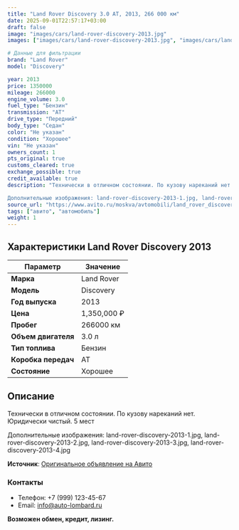 ```yaml
---
title: "Land Rover Discovery 3.0 AT, 2013, 266 000 км"
date: 2025-09-01T22:57:17+03:00
draft: false
image: "images/cars/land-rover-discovery-2013.jpg"
images: ["images/cars/land-rover-discovery-2013.jpg", "images/cars/land-rover-discovery-2013-1.jpg", "images/cars/land-rover-discovery-2013-2.jpg", "images/cars/land-rover-discovery-2013-3.jpg", "images/cars/land-rover-discovery-2013-4.jpg"]

# Данные для фильтрации
brand: "Land Rover"
model: "Discovery"

year: 2013
price: 1350000
mileage: 266000
engine_volume: 3.0
fuel_type: "Бензин"
transmission: "AT"
drive_type: "Передний"
body_type: "Седан"
color: "Не указан"
condition: "Хорошее"
vin: "Не указан"
owners_count: 1
pts_original: true
customs_cleared: true
exchange_possible: true
credit_available: true
description: "Технически в отличном состоянии. По кузову нареканий нет. Юридически чистый. 5 мест

Дополнительные изображения: land-rover-discovery-2013-1.jpg, land-rover-discovery-2013-2.jpg, land-rover-discovery-2013-3.jpg, land-rover-discovery-2013-4.jpg"
source_url: "https://www.avito.ru/moskva/avtomobili/land_rover_discovery_3.0_at_2013_266_000_km_7462189880?context=H4sIAAAAAAAA_wE_AMD_YToyOntzOjEzOiJsb2NhbFByaW9yaXR5IjtiOjA7czoxOiJ4IjtzOjE2OiIyWlhqclRINHpVcm5MS2NEIjt9e6dL5z8AAAA"
tags: ["авито", "автомобиль"]
weight: 1
---
```


## Характеристики Land Rover Discovery 2013

| Параметр | Значение |
|----------|----------|
| **Марка** | Land Rover |
| **Модель** | Discovery |
| **Год выпуска** | 2013 |
| **Цена** | 1,350,000 ₽ |
| **Пробег** | 266000 км |
| **Объем двигателя** | 3.0 л |
| **Тип топлива** | Бензин |
| **Коробка передач** | AT |
| **Состояние** | Хорошее |

## Описание

Технически в отличном состоянии. По кузову нареканий нет. Юридически чистый. 5 мест

Дополнительные изображения: land-rover-discovery-2013-1.jpg, land-rover-discovery-2013-2.jpg, land-rover-discovery-2013-3.jpg, land-rover-discovery-2013-4.jpg

**Источник**: [Оригинальное объявление на Авито](https://www.avito.ru/moskva/avtomobili/land_rover_discovery_3.0_at_2013_266_000_km_7462189880?context=H4sIAAAAAAAA_wE_AMD_YToyOntzOjEzOiJsb2NhbFByaW9yaXR5IjtiOjA7czoxOiJ4IjtzOjE2OiIyWlhqclRINHpVcm5MS2NEIjt9e6dL5z8AAAA)

### Контакты
- Телефон: +7 (999) 123-45-67
- Email: info@auto-lombard.ru

**Возможен обмен, кредит, лизинг.**
